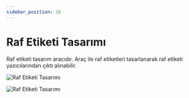 ```yaml
---
sidebar_position: 16
---
```


# Raf Etiketi Tasarımı

Raf etiketi tasarım aracıdır. Araç ile raf etiketleri tasarlanarak raf etiketi yazıcılarından çıktı alınabilir.

![Raf Etiketi Tasarımı](/img/moduller/raf-etiketi-tasarimi-1.png)

![Raf Etiketi Tasarımı](/img/moduller/raf-etiketi-tasarimi-2.png)

